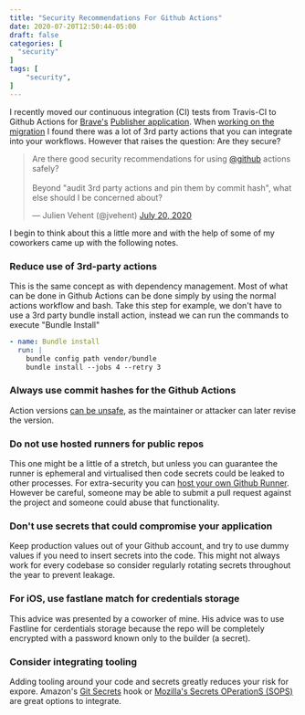 ```yaml
---
title: "Security Recommendations For Github Actions"
date: 2020-07-20T12:50:44-05:00
draft: false
categories: [
  "security"
]
tags: [
    "security",
]
---
```


I recently moved our continuous integration (CI) tests from Travis-CI to Github Actions for [Brave's](http://brave.com/) [Publisher application](https://github.com/brave-intl/publishers). When [working on the migration](https://github.com/brave-intl/publishers/pull/2784) I found there was a lot of 3rd party actions that you can integrate into your workflows. However that raises the question: Are they secure?

<blockquote class="twitter-tweet"><p lang="en" dir="ltr">Are there good security recommendations for using <a href="https://twitter.com/github?ref_src=twsrc%5Etfw">@github</a> actions safely?<br><br>Beyond &quot;audit 3rd party actions and pin them by commit hash&quot;, what else should I be concerned about?</p>&mdash; Julien Vehent (@jvehent) <a href="https://twitter.com/jvehent/status/1285246296702562305?ref_src=twsrc%5Etfw">July 20, 2020</a></blockquote> <script async src="https://platform.twitter.com/widgets.js" charset="utf-8"></script>


I begin to think about this a little more and with the help of some of my coworkers came up with the following notes.

### Reduce use of 3rd-party actions

This is the same concept as with dependency management. Most of what can be done in Github Actions can be done simply by using the normal actions workflow and bash. Take this step for example, we don't have to use a 3rd party bundle install action, instead we can run the commands to execute "Bundle Install"

```yml
- name: Bundle install
  run: |
    bundle config path vendor/bundle
    bundle install --jobs 4 --retry 3
```


### Always use commit hashes for the Github Actions

Action versions [can be unsafe](https://julienrenaux.fr/2019/12/20/github-actions-security-risk/), as the maintainer or attacker can later revise the version.

### Do not use hosted runners for public repos

This one might be a little of a stretch, but unless you can guarantee the runner is ephemeral and virtualised then code secrets could be leaked to other processes. For extra-security you can [host your own Github Runner](https://docs.github.com/en/actions/hosting-your-own-runners/about-self-hosted-runners). However be careful, someone may be able to submit a pull request against the project and someone could abuse that functionality.

### Don't use secrets that could compromise your application

Keep production values out of your Github account, and try to use dummy values if you need to insert secrets into the code. This might not always work for every codebase so consider regularly rotating secrets throughout the year to prevent leakage.

### For iOS, use fastlane match for credentials storage

This advice was presented by a coworker of mine. His advice was to use Fastline for cerdentials storage because the repo will be completely encrypted with a password known only to the builder (a secret).

### Consider integrating tooling

Adding tooling around your code and secrets greatly reduces your risk for expore. Amazon's [Git Secrets](https://github.com/awslabs/git-secrets) hook or [Mozilla's Secrets OPerationS (SOPS)](https://github.com/mozilla/sops) are great options to integrate.
